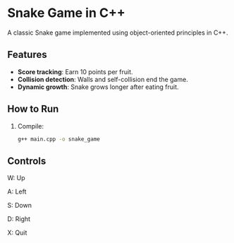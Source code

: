 # Snake Game in C++
A classic Snake game implemented using object-oriented principles in C++.

## Features
- **Score tracking**: Earn 10 points per fruit.
- **Collision detection**: Walls and self-collision end the game.
- **Dynamic growth**: Snake grows longer after eating fruit.

## How to Run
1. Compile:
   ```bash
   g++ main.cpp -o snake_game
## Controls

W: Up

A: Left

S: Down

D: Right

X: Quit
